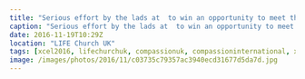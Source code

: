 ```yaml
---
title: "Serious effort by the lads at  to win an opportunity to meet their sponsored @compassionuk child"
caption: "Serious effort by the lads at  to win an opportunity to meet their sponsored @compassionuk child"
date: 2016-11-19T10:29Z
location: "LIFE Church UK"
tags: [xcel2016, lifechurchuk, compassionuk, compassioninternational, xcelconf]
image: /images/photos/2016/11/c03735c79357ac3940ecd31677d5da7d.jpg
---
```

